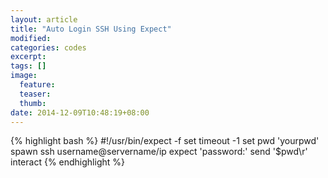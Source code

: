 ```yaml
---
layout: article
title: "Auto Login SSH Using Expect"
modified:
categories: codes
excerpt:
tags: []
image:
  feature:
  teaser:
  thumb:
date: 2014-12-09T10:48:19+08:00
---
```


{% highlight bash %}
#!/usr/bin/expect -f
set timeout -1
set pwd 'yourpwd'
spawn ssh username@servername/ip
expect 'password:'
send '$pwd\r'
interact
{% endhighlight %}
